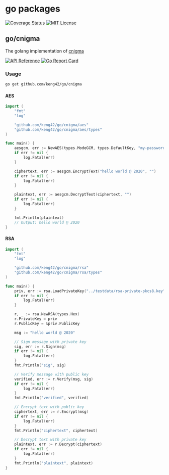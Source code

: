 # go packages

[![Coverage Status](https://coveralls.io/repos/github/keng42/go/badge.svg)](https://coveralls.io/github/keng42/go)
[![MIT License](http://img.shields.io/badge/license-MIT-blue.svg?style=flat-square)](https://github.com/keng42/go/blob/master/LICENSE)

## go/cnigma

The golang implementation of [cnigma](https://github.com/keng42/cnigma)

[![API Reference](https://pkg.go.dev/badge/github.com/keng42/go/cnigma)](https://pkg.go.dev/github.com/keng42/go/cnigma)
[![Go Report Card](https://goreportcard.com/badge/github.com/keng42/go/cnigma)](https://goreportcard.com/report/github.com/keng42/go/cnigma)

### Usage

```sh
go get github.com/keng42/go/cnigma
```

#### AES

```go
import (
	"fmt"
	"log"

	"github.com/keng42/go/cnigma/aes"
	"github.com/keng42/go/cnigma/aes/types"
)

func main() {
	aesgcm, err := NewAES(types.ModeGCM, types.DefaultKey, "my-password", types.Base64)
	if err != nil {
		log.Fatal(err)
	}

	ciphertext, err := aesgcm.EncryptText("hello world @ 2020", "")
	if err != nil {
		log.Fatal(err)
	}

	plaintext, err := aesgcm.DecryptText(ciphertext, "")
	if err != nil {
		log.Fatal(err)
	}

	fmt.Println(plaintext)
	// Output: hello world @ 2020
}

```

#### RSA

```go
import (
	"fmt"
	"log"

	"github.com/keng42/go/cnigma/rsa"
	"github.com/keng42/go/cnigma/rsa/types"
)

func main() {
	priv, err := rsa.LoadPrivateKey("../testdata/rsa-private-pkcs8.key")
	if err != nil {
		log.Fatal(err)
	}

	r, _ := rsa.NewRSA(types.Hex)
	r.PrivateKey = priv
	r.PublicKey = &priv.PublicKey

	msg := "hello world @ 2020"

	// Sign message with private key
	sig, err := r.Sign(msg)
	if err != nil {
		log.Fatal(err)
	}
	fmt.Println("sig", sig)

	// Verify message with public key
	verified, err := r.Verify(msg, sig)
	if err != nil {
		log.Fatal(err)
	}
	fmt.Println("verified", verified)

	// Encrypt text with public key
	ciphertext, err := r.Encrypt(msg)
	if err != nil {
		log.Fatal(err)
	}
	fmt.Println("ciphertext", ciphertext)

	// Decrypt text with private key
	plaintext, err := r.Decrypt(ciphertext)
	if err != nil {
		log.Fatal(err)
	}
	fmt.Println("plaintext", plaintext)
}
```
